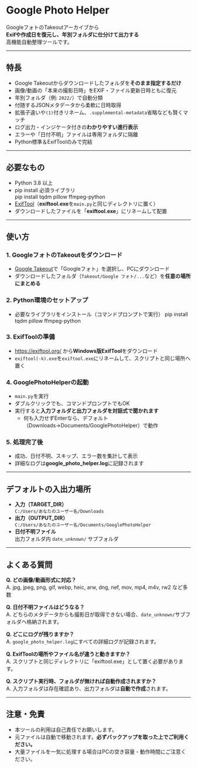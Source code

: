 # Google Photo Helper

GoogleフォトのTakeoutアーカイブから  
**Exifや作成日を復元し、年別フォルダに仕分けて出力する**  
高機能自動整理ツールです。

---

## 特長

- Google Takeoutからダウンロードしたフォルダを**そのまま指定するだけ**
- 画像/動画の「本来の撮影日時」をEXIF・ファイル更新日時ともに復元
- 年別フォルダ（例: `2022/`）で自動分類
- 付随するJSONメタデータから柔軟に日時取得
- 拡張子違いや`(1)`付きリネーム、`.supplemental-metadata`省略なども賢くマッチ
- ログ出力・インジケータ付きの**わかりやすい進行表示**
- エラーや「日付不明」ファイルは専用フォルダに隔離
- Python標準＆ExifToolのみで完結

---

## 必要なもの

- Python 3.8 以上
- pip install 必須ライブラリ  
pip install tqdm pillow ffmpeg-python
- [ExifTool](https://exiftool.org/)（**exiftool.exe**を`main.py`と同じディレクトリに置く）
- ダウンロードしたファイルを「**exiftool.exe**」にリネームして配置

---

## 使い方

### 1. **GoogleフォトのTakeoutをダウンロード**
- [Google Takeout](https://takeout.google.com/)で「Googleフォト」を選択し、PCにダウンロード
- ダウンロードしたフォルダ（`Takeout/Google フォト/...`など）を**任意の場所にまとめる**

### 2. **Python環境のセットアップ**
- 必要なライブラリをインストール（コマンドプロンプトで実行）
pip install tqdm pillow ffmpeg-python


### 3. **ExifToolの準備**
- https://exiftool.org/ から**Windows版ExifTool**をダウンロード
- `exiftool(-k).exe`を`exiftool.exe`にリネームして、スクリプトと同じ場所へ置く

### 4. **GooglePhotoHelperの起動**
- `main.py`を実行
- ダブルクリックでも、コマンドプロンプトでもOK
- 実行すると**入力フォルダと出力フォルダを対話式で聞かれます**
  - 何も入力せずEnterなら、デフォルト（Downloads→Documents/GooglePhotoHelper）で動作

### 5. **処理完了後**
- 成功、日付不明、スキップ、エラー数を集計して表示
- 詳細なログは**google_photo_helper.log**に記録されます

---

## デフォルトの入出力場所

- **入力（TARGET_DIR）**  
`C:/Users/あなたのユーザー名/Downloads`
- **出力（OUTPUT_DIR）**  
`C:/Users/あなたのユーザー名/Documents/GooglePhotoHelper`
- **日付不明ファイル**  
出力フォルダ内 `date_unknown/` サブフォルダ

---

## よくある質問

**Q. どの画像/動画形式に対応？**  
A. jpg, jpeg, png, gif, webp, heic, arw, dng, nef, mov, mp4, m4v, rw2 など多数

**Q. 日付不明ファイルはどうなる？**  
A. どちらのメタデータからも撮影日が取得できない場合、`date_unknown/`サブフォルダへ格納されます。

**Q. どこにログが残りますか？**  
A. `google_photo_helper.log`にすべての詳細ログが記録されます。

**Q. ExifToolの場所やファイル名が違うと動きますか？**  
A. スクリプトと同じディレクトリに「exiftool.exe」として置く必要があります。

**Q. スクリプト実行時、フォルダが無ければ自動作成されますか？**  
A. 入力フォルダは存在確認あり、出力フォルダは**自動で作成**されます。

---

## 注意・免責

- 本ツールの利用は自己責任でお願いします。
- 元ファイルは自動で移動されます。**必ずバックアップを取った上でご利用ください。**
- 大量ファイルを一気に処理する場合はPCの空き容量・動作時間にご注意ください。


